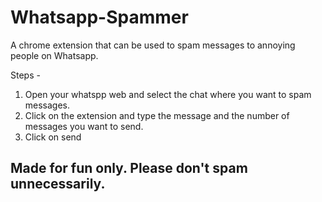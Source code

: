 # Whatsapp-Spammer

A chrome extension that can be used to spam messages to annoying people on Whatsapp.

Steps - 

1. Open your whatspp web and select the chat where you want to spam messages.
2. Click on the extension and type the message and the number of messages you want to send.
3. Click on send 


## Made for fun only. Please don't spam unnecessarily.
